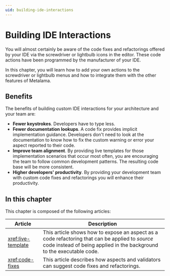 ```yaml
---
uid: building-ide-interactions
---
```


# Building IDE Interactions

You will almost certainly be aware of the code fixes and refactorings offered by your IDE via the screwdriver or lightbulb icons in the editor. These code actions have been programmed by the manufacturer of your IDE.

In this chapter, you will learn how to add your own actions to the screwdriver or lightbulb menus and how to integrate them with the other features of Metalama.

## Benefits

The benefits of building custom IDE interactions for your architecture and your team are:

* **Fewer keystrokes**. Developers have to type less.
* **Fewer documentation lookups**. A code fix provides implicit implementation guidance. Developers don't need to look at the documentation to know how to fix the custom warning or error your aspect reported to their code.
* **Improve team alignment**. By providing live templates for those implementation scenarios that occur most often, you are encouraging the team to follow common development patterns. The resulting code base will be more consistent.
* **Higher developers' productivity**. By providing your development team with custom code fixes and refactorings you will enhance their productivity.

## In this chapter

This chapter is composed of the following articles:

| Article | Description |
|---------|-------------|
| <xref:live-template> | This article shows how to expose an aspect as a code refactoring that can be applied to _source_ code instead of being applied in the background to the executable code.
| <xref:code-fixes> | This article describes how aspects and validators can suggest code fixes and refactorings. |
